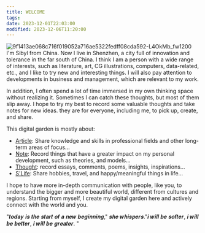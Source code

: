 ```yaml
---
title: WELCOME
tags: 
date: 2023-12-01T22:03:00
modified: 2023-12-06T11:20:00
---
```

![9f1413ae068c716f019052a716ae5322fedff08cda592-L4OkMb_fw1200](https://github.com/SibylYang55/SibylYang55.github.io/assets/121019163/95904903-8047-4e19-ba92-c5278f29fe7b)
I'm Sibyl from China. Now I live in Shenzhen, a city full of innovation and tolerance in the far south of China. I think I am a person with a wide range of interests, such as literature, art, CG illustrations, computers, data-related, etc., and I like to try new and interesting things. I will also pay attention to developments in business and management, which are relevant to my work.

In addition, I often spend a lot of time immersed in my own thinking space without realizing it. Sometimes I can catch these thoughts, but most of them slip away. I hope to try my best to record some valuable thoughts and take notes for new ideas. they are for everyone, including me, to pick up, create, and share. 

This digital garden is mostly about:

- [Article](https://sibylyang55.github.io/Article/): Share knowledge and skills in professional fields and other long-term areas of focus...
- [Note](https://sibylyang55.github.io/Note/): Record things that have a greater impact on my personal development, such as theories, and models...
- [Thought](https://sibylyang55.github.io/Thought/): record essays, comments, poems, insights, inspirations...
- [S'Life](https://sibylyang55.github.io/S'Life/): Share hobbies, travel, and happy/meaningful things in life...

I hope to have more in-depth communication with people, like you, to understand the bigger and more beautiful world, different from cultures and regions. Starting from myself, I create my digital garden here and actively connect with the world and you.

"𝒕𝒐𝒅𝒂𝒚 𝒊𝒔 𝒕𝒉𝒆 𝒔𝒕𝒂𝒓𝒕 𝒐𝒇 𝒂 𝒏𝒆𝒘 𝒃𝒆𝒈𝒊𝒏𝒏𝒊𝒏𝒈," 𝒔𝒉𝒆 𝒘𝒉𝒊𝒔𝒑𝒆𝒓𝒔."𝒊 𝒘𝒊𝒍𝒍 𝒃𝒆 𝒔𝒐𝒇𝒕𝒆𝒓, 𝒊 𝒘𝒊𝒍𝒍 𝒃𝒆 𝒃𝒆𝒕𝒕𝒆𝒓, 𝒊 𝒘𝒊𝒍𝒍 𝒃𝒆 𝒈𝒓𝒆𝒂𝒕𝒆𝒓. "